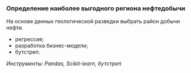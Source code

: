 ### Определение наиболее выгодного региона нефтедобычи
На основе данных геологической разведки выбрать район добычи нефти.
- регрессия;
- разработка бизнес-модели;
- бутстреп.

*Инструменты: Pandas, Scikit-learn, бутстреп*
